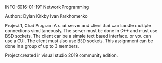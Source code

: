 INFO-6016-01-19F
Network Programming

Authors:	Dylan Kirkby
			Ivan Parkhomenko

Project 1, Chat Program	
A chat server and client that can handle multiple connections simultaneously. 
The server must be done in C++ and must use BSD sockets. The client can be a 
simple text based interface, or you can use a GUI. The client must also use 
BSD sockets. This assignment can be done in a group of up to 3 members.

Project created in visual studio 2019 community edition.